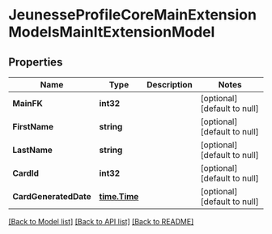 # JeunesseProfileCoreMainExtensionModelsMainItExtensionModel

## Properties
Name | Type | Description | Notes
------------ | ------------- | ------------- | -------------
**MainFK** | **int32** |  | [optional] [default to null]
**FirstName** | **string** |  | [optional] [default to null]
**LastName** | **string** |  | [optional] [default to null]
**CardId** | **int32** |  | [optional] [default to null]
**CardGeneratedDate** | [**time.Time**](time.Time.md) |  | [optional] [default to null]

[[Back to Model list]](../README.md#documentation-for-models) [[Back to API list]](../README.md#documentation-for-api-endpoints) [[Back to README]](../README.md)


